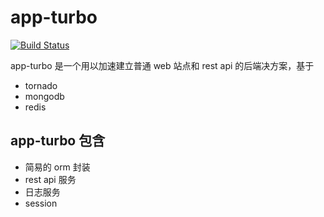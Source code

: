 app-turbo
=========

[![Build Status](https://travis-ci.org/wecatch/app-turbo.svg?branch=master)](https://travis-ci.org/wecatch/app-turbo)


app-turbo 是一个用以加速建立普通 web 站点和 rest api 的后端决方案，基于

- tornado
- mongodb
- redis


## app-turbo 包含

- 简易的 orm 封装
- rest api 服务
- 日志服务
- session
